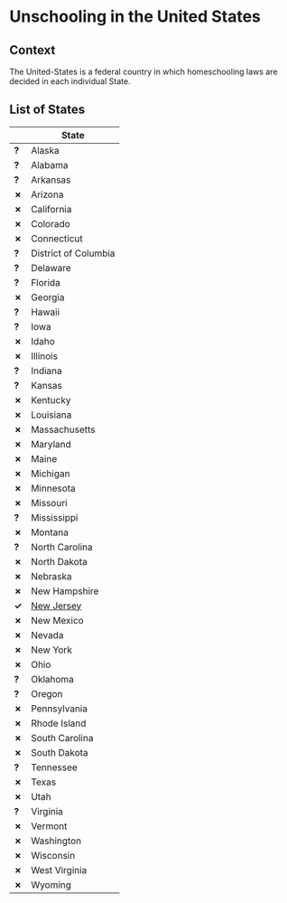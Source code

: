 # Unschooling in the United States

## Context

The United-States is a federal country in which homeschooling laws
are decided in each individual State.

## List of States

|   | State |
| - |   -   |
| __?__ | Alaska |
| __?__ | Alabama |
| __?__ | Arkansas |
| __✗__ | Arizona |
| __✗__ | California |
| __✗__ | Colorado |
| __✗__ | Connecticut |
| __?__ | District of Columbia |
| __?__ | Delaware |
| __?__ | Florida |
| __✗__ | Georgia |
| __?__ | Hawaii |
| __?__ | Iowa |
| __✗__ | Idaho |
| __✗__ | Illinois |
| __?__ | Indiana |
| __?__ | Kansas |
| __✗__ | Kentucky |
| __✗__ | Louisiana |
| __✗__ | Massachusetts |
| __✗__ | Maryland |
| __✗__ | Maine |
| __✗__ | Michigan |
| __✗__ | Minnesota |
| __✗__ | Missouri |
| __?__ | Mississippi |
| __✗__ | Montana |
| __?__ | North Carolina |
| __✗__ | North Dakota |
| __✗__ | Nebraska |
| __✗__ | New Hampshire |
| __✓__ | [New Jersey](New-Jersey.md) |
| __✗__ | New Mexico |
| __✗__ | Nevada |
| __✗__ | New York |
| __✗__ | Ohio |
| __?__ | Oklahoma |
| __?__ | Oregon |
| __✗__ | Pennsylvania |
| __✗__ | Rhode Island |
| __✗__ | South Carolina |
| __✗__ | South Dakota |
| __?__ | Tennessee |
| __✗__ | Texas |
| __✗__ | Utah |
| __?__ | Virginia |
| __✗__ | Vermont |
| __✗__ | Washington |
| __✗__ | Wisconsin |
| __✗__ | West Virginia |
| __✗__ | Wyoming |
